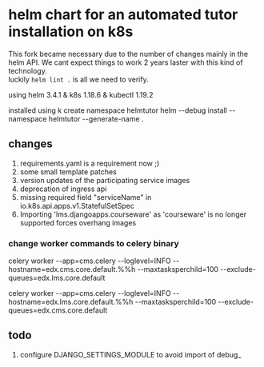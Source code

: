 # helm chart for an automated  tutor installation on k8s

This fork became necessary due to the number of changes mainly in the helm API.
We cant expect things to work 2 years laster with this kind of technology. <BR>
luckily `helm lint .` is all we need to verify.

using helm 3.4.1  & k8s 1.18.6 & kubectl 1.19.2

installed using 
k create namespace helmtutor
helm --debug install --namespace helmtutor  --generate-name .

## changes
1. requirements.yaml is a requirement now ;)
1. some small template patches
1. version updates of the participating service images
1. deprecation of ingress api
1. missing required field "serviceName" in io.k8s.api.apps.v1.StatefulSetSpec
1. Importing 'lms.djangoapps.courseware' as 'courseware' is no longer supported forces overhang images

### change worker commands to celery binary

celery worker --app=cms.celery --loglevel=INFO --hostname=edx.cms.core.default.%%h --maxtasksperchild=100 --exclude-queues=edx.lms.core.default

celery worker --app=cms.celery --loglevel=INFO --hostname=edx.lms.core.default.%%h --maxtasksperchild=100 --exclude-queues=edx.cms.core.default

## todo
1. configure DJANGO_SETTINGS_MODULE to avoid import of debug_
